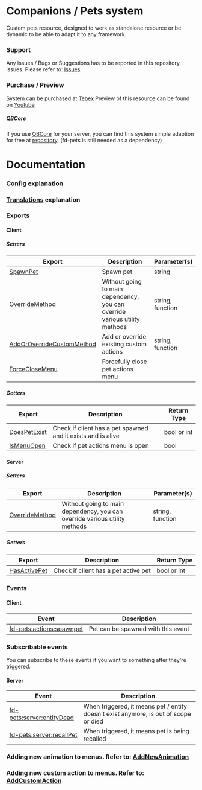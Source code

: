 # Companions / Pets system
Custom pets resource, designed to work as standalone resource or be dynamic to be able to adapt it to any framework.

### Support
Any issues / Bugs or Suggestions has to be reported in this repository issues. Please refer to: [Issues](https://github.com/FelisDevelopment/fd-pets-support/issues)

### Purchase / Preview
System can be purchased at [Tebex](https://felis-development.tebex.io)
Preview of this resource can be found on [Youtube](https://youtube.com)

##### QBCore
If you use [QBCore](https://github.com/qbcore-framework) for your server, you can find this system simple adaption for free at [repository](https://github.com/FelisDevelopment/fdqb-pets). (fd-pets is still needed as a dependency)

# Documentation

### [Config](docs/Config.md) explanation
### [Translations](docs/Translations.md) explanation

### Exports
#### Client
##### Setters

| Export              | Description                 | Parameter(s) |
|---------------------|-----------------------------|--------------|
| [SpawnPet](docs/client/SpawnPet.md)    | Spawn pet          | string  |
| [OverrideMethod](docs/client/OverrideMethod.md)     | Without going to main dependency, you can override various utility methods           | string, function          |
| [AddOrOverrideCustomMethod](docs/client/AddOrOverrideCustomMethod.md)      | Add or override existing custom actions            | string, function          |
| [ForceCloseMenu](docs/client/ForceCloseMenu.md)        | Forcefully close pet actions menu  |           |

##### Getters
| Export              | Description                 | Return Type |
|---------------------|-----------------------------|--------------|
| [DoesPetExist](docs/client/DoesPetExist.md)    | Check if client has a pet spawned and it exists and is alive          |  bool or int  |
| [IsMenuOpen](docs/client/IsMenuOpen.md)      | Check if pet actions menu is open |  bool        |+

#### Server
##### Setters

| Export              | Description                 | Parameter(s) |
|---------------------|-----------------------------|--------------|
| [OverrideMethod](docs/server/OverrideMethod.md)     | Without going to main dependency, you can override various utility methods           | string, function          |

##### Getters
| Export              | Description                 | Return Type |
|---------------------|-----------------------------|--------------|
| [HasActivePet](docs/server/HasActivePet.md)    | Check if client has a pet active pet        |  bool or int  |

### Events
#### Client

| Event                    | Description                                                  |
|--------------------------|--------------------------------------------------------------|
| [fd-pets:actions:spawnpet](docs/client/EventsSpawnPet.md) | Pet can be spawned with this event |
### Subscribable events
You can subscribe to these events if you want to something after they're triggered.

#### Server

| Event                    | Description                                                  |
|--------------------------|--------------------------------------------------------------|
| [fd-pets:server:entityDead](docs/server/EventsEntityDead.md) | When triggered, it means pet / entity doesn't exist anymore, is out of scope or died |
| [fd-pets:server:recallPet](docs/server/EventsRecallPet.md) | When triggered, it means pet is being recalled |

### Adding new animation to menus. Refer to: [AddNewAnimation](docs/AddNewAnimation.md)
### Adding new custom action to menus. Refer to: [AddCustomAction](docs/AddCustomAction.md)
